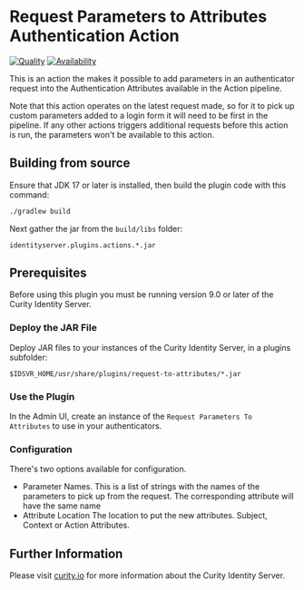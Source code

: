 # Request Parameters to Attributes Authentication Action

[![Quality](https://img.shields.io/badge/quality-demo-yellow)](https://curity.io/resources/code-examples/status/)
[![Availability](https://img.shields.io/badge/availability-source-blue)](https://curity.io/resources/code-examples/status/)

This is an action the makes it possible to add parameters in an authenticator request into the Authentication Attributes available in the Action pipeline. 

Note that this action operates on the latest request made, so for it to pick up custom parameters added to a login form it will need to be first in the pipeline. If any other actions triggers additional requests before this action is run, the parameters won't be available to this action.

## Building from source

Ensure that JDK 17 or later is installed, then build the plugin code with this command:

```bash
./gradlew build
```

Next gather the jar from the `build/libs` folder:

```text
identityserver.plugins.actions.*.jar
```

## Prerequisites

Before using this plugin you must be running version 9.0 or later of the Curity Identity Server.


### Deploy the JAR File

Deploy JAR files to your instances of the Curity Identity Server, in a plugins subfolder:

```text
$IDSVR_HOME/usr/share/plugins/request-to-attributes/*.jar
```

### Use the Plugin

In the Admin UI, create an instance of the `Request Parameters To Attributes` to use in your authenticators.

### Configuration

There's two options available for configuration.
 - Parameter Names.
 This is a list of strings with the names of the parameters to pick up from the request. The corresponding attribute will have the same name
 - Attribute Location
 The location to put the new attributes. Subject, Context or Action Attributes.

## Further Information

Please visit [curity.io](https://curity.io/) for more information about the Curity Identity Server.
